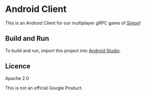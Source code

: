 # Android Client

This is an Android Client for our multiplayer gRPC game of [Simon](https://en.wikipedia.org/wiki/Simon_\(game\))!

## Build and Run

To build and run, import this project into [Android Studio](http://developer.android.com/sdk/index.html).

## Licence
Apache 2.0

This is not an official Google Product.
